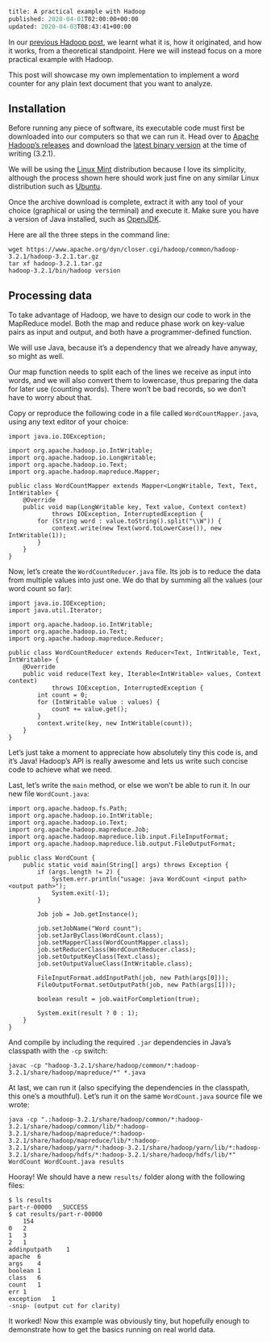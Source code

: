 ```meta
title: A practical example with Hadoop
published: 2020-04-01T02:00:00+00:00
updated: 2020-04-03T08:43:41+00:00
```

In our [previous Hadoop post](/blog/ribw/introduction-to-hadoop-and-its-mapreduce/), we learnt what it is, how it originated, and how it works, from a theoretical standpoint. Here we will instead focus on a more practical example with Hadoop.

This post will showcase my own implementation to implement a word counter for any plain text document that you want to analyze.

## Installation

Before running any piece of software, its executable code must first be downloaded into our computers so that we can run it. Head over to [Apache Hadoop’s releases](http://hadoop.apache.org/releases.html) and download the [latest binary version](https://www.apache.org/dyn/closer.cgi/hadoop/common/hadoop-3.2.1/hadoop-3.2.1.tar.gz) at the time of writing (3.2.1).

We will be using the [Linux Mint](https://linuxmint.com/) distribution because I love its simplicity, although the process shown here should work just fine on any similar Linux distribution such as [Ubuntu](https://ubuntu.com/).

Once the archive download is complete, extract it with any tool of your choice (graphical or using the terminal) and execute it. Make sure you have a version of Java installed, such as [OpenJDK](https://openjdk.java.net/).

Here are all the three steps in the command line:

```
wget https://www.apache.org/dyn/closer.cgi/hadoop/common/hadoop-3.2.1/hadoop-3.2.1.tar.gz
tar xf hadoop-3.2.1.tar.gz
hadoop-3.2.1/bin/hadoop version
```

## Processing data

To take advantage of Hadoop, we have to design our code to work in the MapReduce model. Both the map and reduce phase work on key-value pairs as input and output, and both have a programmer-defined function.

We will use Java, because it’s a dependency that we already have anyway, so might as well.

Our map function needs to split each of the lines we receive as input into words, and we will also convert them to lowercase, thus preparing the data for later use (counting words). There won’t be bad records, so we don’t have to worry about that.

Copy or reproduce the following code in a file called `WordCountMapper.java`, using any text editor of your choice:

```
import java.io.IOException;

import org.apache.hadoop.io.IntWritable;
import org.apache.hadoop.io.LongWritable;
import org.apache.hadoop.io.Text;
import org.apache.hadoop.mapreduce.Mapper;

public class WordCountMapper extends Mapper<LongWritable, Text, Text, IntWritable> {
    @Override
    public void map(LongWritable key, Text value, Context context)
            throws IOException, InterruptedException {
        for (String word : value.toString().split("\\W")) {
            context.write(new Text(word.toLowerCase()), new IntWritable(1));
        }
    }
}
```

Now, let’s create the `WordCountReducer.java` file. Its job is to reduce the data from multiple values into just one. We do that by summing all the values (our word count so far):

```
import java.io.IOException;
import java.util.Iterator;

import org.apache.hadoop.io.IntWritable;
import org.apache.hadoop.io.Text;
import org.apache.hadoop.mapreduce.Reducer;

public class WordCountReducer extends Reducer<Text, IntWritable, Text, IntWritable> {
    @Override
    public void reduce(Text key, Iterable<IntWritable> values, Context context)
            throws IOException, InterruptedException {
        int count = 0;
        for (IntWritable value : values) {
            count += value.get();
        }
        context.write(key, new IntWritable(count));
    }
}
```

Let’s just take a moment to appreciate how absolutely tiny this code is, and it’s Java! Hadoop’s API is really awesome and lets us write such concise code to achieve what we need.

Last, let’s write the `main` method, or else we won’t be able to run it. In our new file `WordCount.java`:

```
import org.apache.hadoop.fs.Path;
import org.apache.hadoop.io.IntWritable;
import org.apache.hadoop.io.Text;
import org.apache.hadoop.mapreduce.Job;
import org.apache.hadoop.mapreduce.lib.input.FileInputFormat;
import org.apache.hadoop.mapreduce.lib.output.FileOutputFormat;

public class WordCount {
    public static void main(String[] args) throws Exception {
        if (args.length != 2) {
            System.err.println("usage: java WordCount <input path> <output path>");
            System.exit(-1);
        }

        Job job = Job.getInstance();

        job.setJobName("Word count");
        job.setJarByClass(WordCount.class);
        job.setMapperClass(WordCountMapper.class);
        job.setReducerClass(WordCountReducer.class);
        job.setOutputKeyClass(Text.class);
        job.setOutputValueClass(IntWritable.class);

        FileInputFormat.addInputPath(job, new Path(args[0]));
        FileOutputFormat.setOutputPath(job, new Path(args[1]));

        boolean result = job.waitForCompletion(true);

        System.exit(result ? 0 : 1);
    }
}
```

And compile by including the required `.jar` dependencies in Java’s classpath with the `-cp` switch:

```
javac -cp "hadoop-3.2.1/share/hadoop/common/*:hadoop-3.2.1/share/hadoop/mapreduce/*" *.java
```

At last, we can run it (also specifying the dependencies in the classpath, this one’s a mouthful). Let’s run it on the same `WordCount.java` source file we wrote:

```
java -cp ".:hadoop-3.2.1/share/hadoop/common/*:hadoop-3.2.1/share/hadoop/common/lib/*:hadoop-3.2.1/share/hadoop/mapreduce/*:hadoop-3.2.1/share/hadoop/mapreduce/lib/*:hadoop-3.2.1/share/hadoop/yarn/*:hadoop-3.2.1/share/hadoop/yarn/lib/*:hadoop-3.2.1/share/hadoop/hdfs/*:hadoop-3.2.1/share/hadoop/hdfs/lib/*" WordCount WordCount.java results
```

Hooray! We should have a new `results/` folder along with the following files:

```
$ ls results
part-r-00000  _SUCCESS
$ cat results/part-r-00000 
	154
0	2
1	3
2	1
addinputpath	1
apache	6
args	4
boolean	1
class	6
count	1
err	1
exception	1
-snip- (output cut for clarity)
```

It worked! Now this example was obviously tiny, but hopefully enough to demonstrate how to get the basics running on real world data.

